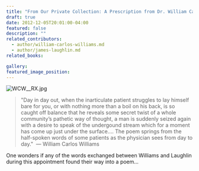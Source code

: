 ```yaml
---
title: "From Our Private Collection: A Prescription from Dr. William Carlos Williams to James Laughlin"
draft: true
date: 2012-12-05T20:01:00-04:00
featured: false
description: ""
related_contributors:
  - author/william-carlos-williams.md
  - author/james-laughlin.md
related_books:

gallery:
featured_image_position: 
---
```


![WCW__RX.jpg](http://ndbooks.com/images/uploads/WCW__RX.jpg)

> "Day in day out, when the inarticulate patient struggles to lay himself bare for you, or with nothing more than a boil on his back, is so caught off balance that he reveals some secret twist of a whole community’s pathetic way of thought, a man is suddenly seized again with a desire to speak of the undergound stream which for a moment has come up just under the surface…. The poem springs from the half-spoken words of some patients as the physician sees from day to day."  — William Carlos Williams

One wonders if any of the words exchanged between Williams and Laughlin during this appointment found their way into a poem…

